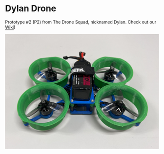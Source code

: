 # Dylan Drone

Prototype #2 (P2) from The Drone Squad, nicknamed Dylan. Check out our [Wiki](https://github.com/cornellmotionstudio/DylanDronev2/wiki)!

![image](https://github.com/cornellmotionstudio/DylanDronev2/blob/master/assets/DylanV2.jpg)
